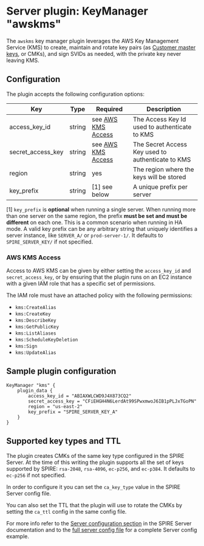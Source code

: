# Server plugin: KeyManager "awskms"

The `awskms` key manager plugin leverages the AWS Key Management Service (KMS) to create, maintain and rotate key pairs (as [Customer master keys](https://docs.aws.amazon.com/kms/latest/developerguide/concepts.html#master_keys), or CMKs), and sign SVIDs as needed, with the private key never leaving KMS.

## Configuration

The plugin accepts the following configuration options:

| Key               | Type   | Required                              | Description                                          |
| ----------------- | ------ | ------------------------------------- | ---------------------------------------------------- |
| access_key_id     | string | see [AWS KMS Access](#aws-kms-access) | The Access Key Id used to authenticate to KMS        |
| secret_access_key | string | see [AWS KMS Access](#aws-kms-access) | The Secret Access Key used to authenticate to KMS    |
| region            | string | yes                                   | The region where the keys will be stored             |
| key_prefix        | string | [1] see below                         | A unique prefix per server |

[1] `key_prefix` is **optional** when running a single server. When running more than one server on the same region, the prefix **must be set and must be different** on each one. This is a common scenario when running in HA mode. A valid key prefix can be any arbitrary string that uniquely identifies a server instance, like `SERVER_A/` or `prod-server-1/`. It defaults to `SPIRE_SERVER_KEY/` if not specified.

### AWS KMS Access

Access to AWS KMS can be given by either setting the `access_key_id` and `secret_access_key`, or by ensuring that the plugin runs on an EC2 instance with a given IAM role that has a specific set of permissions.

The IAM role must have an attached policy with the following permissions:

- `kms:CreateAlias`
- `kms:CreateKey`
- `kms:DescribeKey`
- `kms:GetPublicKey`
- `kms:ListAliases`
- `kms:ScheduleKeyDeletion`
- `kms:Sign`
- `kms:UpdateAlias`

## Sample plugin configuration

```
KeyManager "kms" {
    plugin_data {
        access_key_id = "ABIAXWLCWD9J4X873CQ2"
        secret_access_key = "CFiEHGH4N6LerdAt99SPwxmwoJ6IB1pPLJxTGoPN"
        region = "us-east-2"
        key_prefix = "SPIRE_SERVER_KEY_A"
    }
}
```

## Supported key types and TTL

The plugin creates CMKs of the same key type configured in the SPIRE Server. At the time of this writing the plugin supports all the set of keys supported by SPIRE: `rsa-2048`, `rsa-4096`, `ec-p256`, and `ec-p384`. It defaults to `ec-p256` if not specified.

In order to configure it you can set the `ca_key_type` value in the SPIRE Server config file.

You can also set the TTL that the plugin will use to rotate the CMKs by setting the `ca_ttl` config in the same config file.

For more info refer to the [Server configuration section](https://github.com/spiffe/spire/blob/master/doc/spire_server.md#server-configuration-file) in the SPIRE Server documentation and to the [full server config file](https://github.com/spiffe/spire/blob/master/conf/server/server_full.conf) for a complete Server config example.

